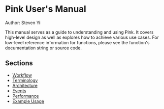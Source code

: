 # Pink User's Manual

Author: Steven Yi

This manual serves as a guide to understanding and using Pink.  It covers high-level design as well as explores how to achieve various use cases.  For low-level reference information for functions, please see the function's documentation string or source code.

## Sections
* [Workflow](workflow.md)
* [Terminology](terminology.md)
* [Architecture](architecture.md)
* [Events](events.md)
* [Performance](performance.md)
* [Example Usage](examples.md)
